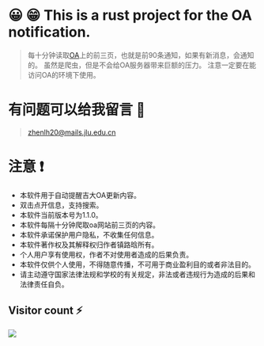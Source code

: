 
# 😀 😁 This is a rust project for the OA notification.

>每十分钟读取[OA](https://oa.jlu.edu.cn/defaultroot/login.jsp?access=oa)上的前三页，也就是前90条通知，如果有新消息，会通知的。
>虽然是爬虫，但是不会给OA服务器带来巨额的压力。
>注意一定要在能访问OA的环境下使用。

# 有问题可以给我留言 📧
>zhenlh20@mails.jlu.edu.cn
> 
> 
# 注意 ❗

*  本软件用于自动提醒吉大OA更新内容。 
*  双击点开信息，支持搜索。
*  本软件当前版本号为1.1.0。
*  本软件每隔十分钟爬取oa网站前三页的内容。
*  本软件承诺保护用户隐私，不收集任何信息。
*  本软件著作权及其解释权归作者镇路晗所有。
*   个人用户享有使用权，作者不对使用者造成的后果负责。
*   本软件仅供个人使用，不得随意传播，不可用于商业盈利目的或者非法目的。
*   请主动遵守国家法律法规和学校的有关规定，非法或者违规行为造成的后果和法律责任自负。


## Visitor count ⚡

![](https://profile-counter.glitch.me/luhanzhen-OA_Notifier/count.svg)